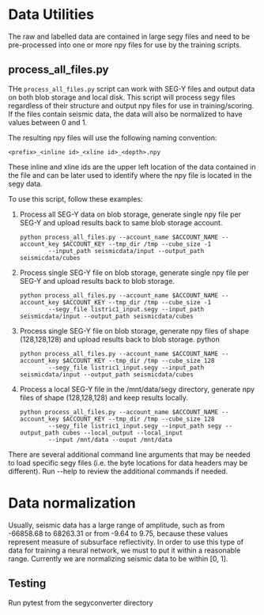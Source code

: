 # Data Utilities


The raw and labelled data are contained in large segy files and need to be pre-processed into one or more npy files for use by the training scripts. 


## process_all_files.py

THe `process_all_files.py` script can work with SEG-Y files and output data on both blob storage and local disk. This script will process segy files regardless of their structure and output npy files for use in training/scoring. If the files contain seismic data, the data will also be normalized to have values between 0 and 1.

The resulting npy files will use the following naming convention:

```<prefix>_<inline id>_<xline id>_<depth>.npy```

These inline and xline ids are the upper left location of the data contained in the file and can be later used to identify where the npy file is located in the segy data.

To use this script, follow these examples:

1) Process all SEG-Y data on blob storage, generate single npy file per SEG-Y and upload results back to same blob storage account.

    ```
    python process_all_files.py --account_name $ACCOUNT_NAME --account_key $ACCOUNT_KEY --tmp_dir /tmp --cube_size -1 
            --input_path seismicdata/input --output_path seismicdata/cubes
    ```

2) Process single SEG-Y file on blob storage, generate single npy file per SEG-Y and upload results back to blob storage.

    ```
    python process_all_files.py --account_name $ACCOUNT_NAME --account_key $ACCOUNT_KEY --tmp_dir /tmp --cube_size -1
            --segy_file listric1_input.segy --input_path seismicdata/input --output_path seismicdata/cubes
    ```

3) Process single SEG-Y file on blob storage, generate npy files of shape (128,128,128) and upload results back to blob storage.
python

    ```
    python process_all_files.py --account_name $ACCOUNT_NAME --account_key $ACCOUNT_KEY --tmp_dir /tmp --cube_size 128
            --segy_file listric1_input.segy --input_path seismicdata/input --output_path seismicdata/cubes
    ```

4) Process a local SEG-Y file in the /mnt/data/segy directory, generate npy files of shape (128,128,128) and keep results locally.

    ```
    python process_all_files.py --account_name $ACCOUNT_NAME --account_key $ACCOUNT_KEY --tmp_dir /tmp --cube_size 128
            --segy_file listric1_input.segy --input_path segy --output_path cubes --local_output --local_input  
            --input /mnt/data --ouput /mnt/data
    ```


There are several additional command line arguments that may be needed to load specific segy files (i.e. the byte locations for data headers may be different). Run --help to review the additional commands if needed.


# Data normalization

Usually, seismic data has a large range of amplitude, such as from -66858.68 to 68263.31 or from -9.64 to 9.75, because these values represent measure of subsurface reflectivity.
In order to use this type of data for training a neural network, we must to put it within a reasonable range. 
Currently we are normalizing seismic data to be within [0, 1].

## Testing

Run pytest from the segyconverter directory
